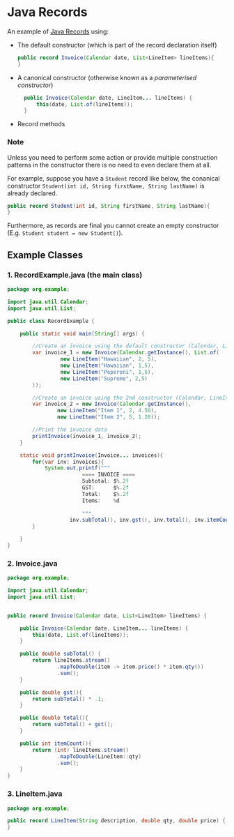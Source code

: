 # Java Records

An example of [Java Records](https://docs.oracle.com/en/java/javase/18/language/records.html) using:
- The default constructor (which is part of the record declaration itself) 
  ```java
  public record Invoice(Calendar date, List<LineItem> lineItems){
  }
  ```
- A canonical constructor (otherwise known as a *parameterised constructor*)
  ```java
    public Invoice(Calendar date, LineItem... lineItems) {
        this(date, List.of(lineItems));
    }
  ```
- Record methods

### Note
Unless you need to perform some action or provide multiple construction patterns in the constructor there is no need to even declare them at all.

For example, suppose you have a `Student` record like below, the conanical constructor `Student(int id, String firstName, String lastName)` is already declared.
```java
public record Student(int id, String firstName, String lastName){
}
```
Furthermore, as records are final you cannot create an empty constructor (E.g. `Student student = new Student()`).


## Example Classes

### 1. RecordExample.java (the main class)
```java
package org.example;

import java.util.Calendar;
import java.util.List;

public class RecordExample {

    public static void main(String[] args) {

        //Create an invoice using the default constructor (Calendar, List<LineItem>)
        var invoice_1 = new Invoice(Calendar.getInstance(), List.of(
                 new LineItem("Hawaiian", 2, 5),
                 new LineItem("Hawaiian", 1,5),
                 new LineItem("Peperoni", 1,5),
                 new LineItem("Supreme", 2,5)
        ));

        //Create an invoice using the 2nd constructor (Calendar, LineItem...)
        var invoice_2 = new Invoice(Calendar.getInstance(),
                new LineItem("Item 1", 2, 4.50),
                new LineItem("Item 2", 5, 1.20));

        //Print the invoice data
        printInvoice(invoice_1, invoice_2);
    }

    static void printInvoice(Invoice... invoices){
        for(var inv: invoices){
            System.out.printf("""
                        ==== INVOICE ====
                        Subtotal: $%.2f
                        GST:      $%.2f
                        Total:    $%.2f
                        Items:    %d
                        
                        """,
                    inv.subTotal(), inv.gst(), inv.total(), inv.itemCount());
        }

    }
}
```
### 2. Invoice.java
```java
package org.example;

import java.util.Calendar;
import java.util.List;


public record Invoice(Calendar date, List<LineItem> lineItems) {

    public Invoice(Calendar date, LineItem... lineItems) {
        this(date, List.of(lineItems));
    }

    public double subTotal() {
        return lineItems.stream()
                .mapToDouble(item -> item.price() * item.qty())
                .sum();
    }

    public double gst(){
        return subTotal() * .1;
    }

    public double total(){
        return subTotal() + gst();
    }

    public int itemCount(){
        return (int) lineItems.stream()
                .mapToDouble(LineItem::qty)
                .sum();
    }
}
```
### 3. LineItem.java
```java
package org.example;

public record LineItem(String description, double qty, double price) {
}
```
